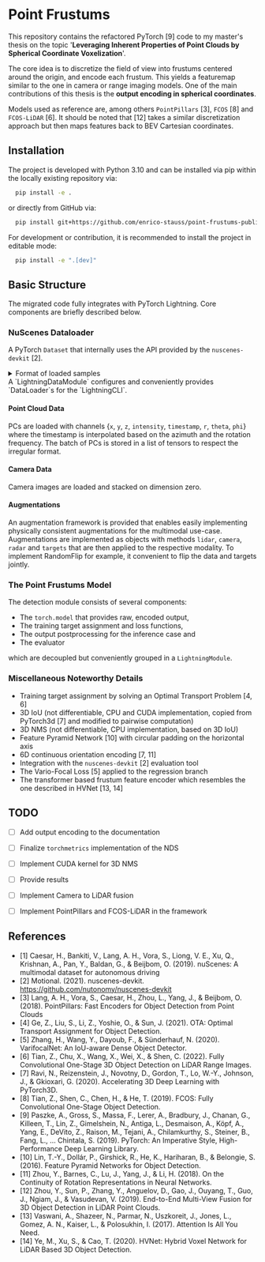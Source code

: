 # Point Frustums
This repository contains the refactored PyTorch [9] code to my master's thesis on the topic '**Leveraging Inherent Properties of Point Clouds by Spherical Coordinate Voxelization**'.

The core idea is to discretize the field of view into frustums centered around the origin, and encode each frustum. This yields a featuremap similar to the one in camera or range imaging models.
One of the main contributions of this thesis is the **output encoding in spherical coordinates**.

Models used as reference are, among others `PointPillars` [3], `FCOS` [8] and `FCOS-LiDAR` [6]. It should be noted that [12] takes a similar discretization approach but then maps features back to BEV Cartesian coordinates.

## Installation
The project is developed with Python 3.10 and can be installed via pip within the locally existing repository via:
```bash
  pip install -e .
```
or directly from GitHub via:
```bash
  pip install git+https://github.com/enrico-stauss/point-frustums-public.git
```
For development or contribution, it is recommended to install the project in editable mode:
```bash
  pip install -e ".[dev]"
```

## Basic Structure
The migrated code fully integrates with PyTorch Lightning. Core components are briefly described below.

### NuScenes Dataloader
A PyTorch `Dataset` that internally uses the API provided by the `nuscenes-devkit` [2].
<details>
<summary>Format of loaded samples</summary>
```
> lidar:
>   SENSOR_ID: torch.Tensor | np.ndarray
> camera:
>   SENSOR_ID: torch.Tensor | np.ndarray
> metadata:
>   rotation: list  # quaternion
>   translation: list  # xyz
>   location: str
>   sample_token: str
>   scene_description: str
>   scene_name: str
>   timestamp: int  # unix timestamp in microseconds
>   vehicle: str
>   velocity: np.ndarray  # in m/s
>   augmentations:  # dict containing a log of augmentations applied to the sample
>     Normalize: {}
>     ...
>   SENSOR_ID:
>     modality: str
>     rotation: list  # quaternion
>     translation: list  # xyz
>   ...
> targets: point_frustums.utils.targets.Targets
>   ...
```
</details>
A `LightningDataModule` configures and conveniently provides `DataLoader`s for the `LightningCLI`.

#### Point Cloud Data
PCs are loaded with channels {`x`, `y`, `z`, `intensity`, `timestamp`, `r`, `theta`, `phi`} where the timestamp is interpolated based on the azimuth and the rotation frequency. 
The batch of PCs is stored in a list of tensors to respect the irregular format.

#### Camera Data
Camera images are loaded and stacked on dimension zero.

#### Augmentations
An augmentation framework is provided that enables easily implementing physically consistent augmentations for the multimodal use-case.
Augmentations are implemented as objects with methods `lidar`, `camera`, `radar` and `targets` that are then applied to the respective modality.
To implement RandomFlip for example, it convenient to flip the data and targets jointly.

### The Point Frustums Model
The detection module consists of several components:
- The `torch.model` that provides raw, encoded output,
- The training target assignment and loss functions,
- The output postprocessing for the inference case and
- The evaluator

which are decoupled but conveniently grouped in a `LightningModule`.

### Miscellaneous Noteworthy Details
- Training target assignment by solving an Optimal Transport Problem [4, 6]
- 3D IoU (not differentiable, CPU and CUDA implementation, copied from PyTorch3d [7] and modified to pairwise computation)
- 3D NMS (not differentiable, CPU implementation, based on 3D IoU)
- Feature Pyramid Network [10] with circular padding on the horizontal axis 
- 6D continuous orientation encoding [7, 11]
- Integration with the `nuscenes-devkit` [2] evaluation tool
- The Vario-Focal Loss [5] applied to the regression branch
- The transformer based frustum feature encoder which resembles the one described in HVNet [13, 14]

## TODO
-[ ] Add output encoding to the documentation
-[ ] Finalize `torchmetrics` implementation of the NDS
-[ ] Implement CUDA kernel for 3D NMS
-[ ] Provide results
-[ ] Implement Camera to LiDAR fusion 
-[ ] Implement PointPillars and FCOS-LiDAR in the framework


## References
- [1] Caesar, H., Bankiti, V., Lang, A. H., Vora, S., Liong, V. E., Xu, Q., Krishnan, A., Pan, Y., Baldan, G., & Beijbom, O. (2019). nuScenes: A multimodal dataset for autonomous driving
- [2] Motional. (2021). nuscenes-devkit. https://github.com/nutonomy/nuscenes-devkit
- [3] Lang, A. H., Vora, S., Caesar, H., Zhou, L., Yang, J., & Beijbom, O. (2018). PointPillars: Fast Encoders for Object Detection from Point Clouds
- [4] Ge, Z., Liu, S., Li, Z., Yoshie, O., & Sun, J. (2021). OTA: Optimal Transport Assignment for Object Detection.
- [5] Zhang, H., Wang, Y., Dayoub, F., & Sünderhauf, N. (2020). VarifocalNet: An IoU-aware Dense Object Detector.
- [6] Tian, Z., Chu, X., Wang, X., Wei, X., & Shen, C. (2022). Fully Convolutional One-Stage 3D Object Detection on LiDAR Range Images.
- [7] Ravi, N., Reizenstein, J., Novotny, D., Gordon, T., Lo, W.-Y., Johnson, J., & Gkioxari, G. (2020). Accelerating 3D Deep Learning with PyTorch3D.
- [8] Tian, Z., Shen, C., Chen, H., & He, T. (2019). FCOS: Fully Convolutional One-Stage Object Detection.
- [9] Paszke, A., Gross, S., Massa, F., Lerer, A., Bradbury, J., Chanan, G., Killeen, T., Lin, Z., Gimelshein, N., Antiga, L., Desmaison, A., Köpf, A., Yang, E., DeVito, Z., Raison, M., Tejani, A., Chilamkurthy, S., Steiner, B., Fang, L., … Chintala, S. (2019). PyTorch: An Imperative Style, High-Performance Deep Learning Library.
- [10] Lin, T.-Y., Dollár, P., Girshick, R., He, K., Hariharan, B., & Belongie, S. (2016). Feature Pyramid Networks for Object Detection.
- [11] Zhou, Y., Barnes, C., Lu, J., Yang, J., & Li, H. (2018). On the Continuity of Rotation Representations in Neural Networks.
- [12] Zhou, Y., Sun, P., Zhang, Y., Anguelov, D., Gao, J., Ouyang, T., Guo, J., Ngiam, J., & Vasudevan, V. (2019). End-to-End Multi-View Fusion for 3D Object Detection in LiDAR Point Clouds.
- [13] Vaswani, A., Shazeer, N., Parmar, N., Uszkoreit, J., Jones, L., Gomez, A. N., Kaiser, L., & Polosukhin, I. (2017). Attention Is All You Need.
- [14] Ye, M., Xu, S., & Cao, T. (2020). HVNet: Hybrid Voxel Network for LiDAR Based 3D Object Detection.